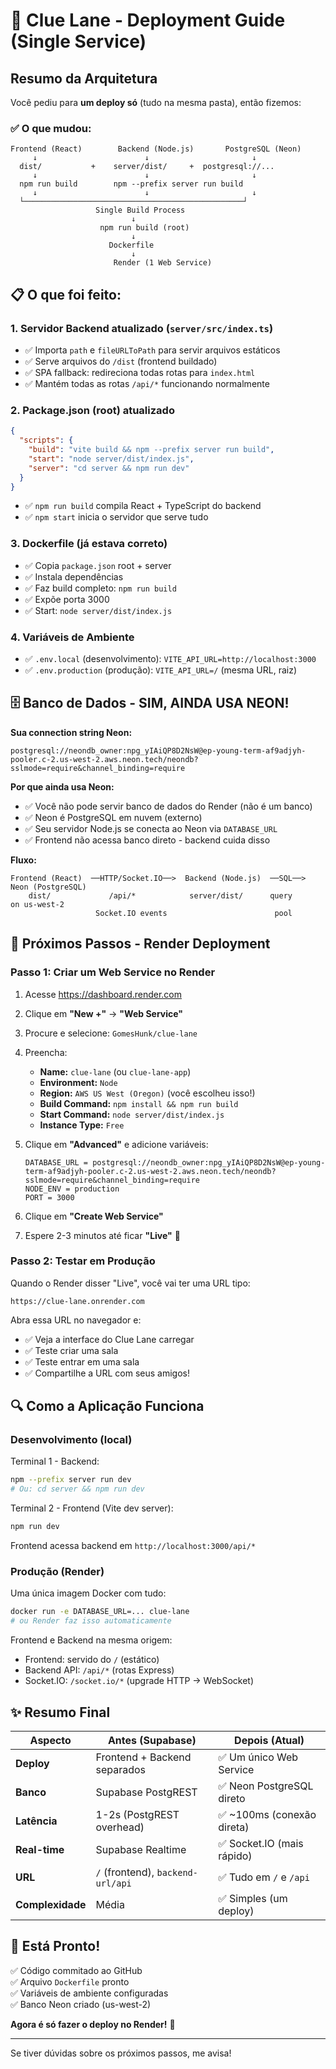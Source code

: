 # 🚀 Clue Lane - Deployment Guide (Single Service)

## Resumo da Arquitetura

Você pediu para **um deploy só** (tudo na mesma pasta), então fizemos:

### ✅ O que mudou:

```
Frontend (React)        Backend (Node.js)       PostgreSQL (Neon)
     ↓                        ↓                       ↓
  dist/           +    server/dist/     +  postgresql://...
     ↓                        ↓                       ↓
  npm run build        npm --prefix server run build
     ↓                        ↓                       ↓
  └─────────────────────────────────────────────────┘
                   Single Build Process
                           ↓
                    npm run build (root)
                           ↓
                      Dockerfile
                           ↓
                       Render (1 Web Service)
```

## 📋 O que foi feito:

### 1. **Servidor Backend atualizado** (`server/src/index.ts`)

- ✅ Importa `path` e `fileURLToPath` para servir arquivos estáticos
- ✅ Serve arquivos do `/dist` (frontend buildado)
- ✅ SPA fallback: redireciona todas rotas para `index.html`
- ✅ Mantém todas as rotas `/api/*` funcionando normalmente

### 2. **Package.json (root) atualizado**

```json
{
  "scripts": {
    "build": "vite build && npm --prefix server run build",
    "start": "node server/dist/index.js",
    "server": "cd server && npm run dev"
  }
}
```

- ✅ `npm run build` compila React + TypeScript do backend
- ✅ `npm start` inicia o servidor que serve tudo

### 3. **Dockerfile (já estava correto)**

- ✅ Copia `package.json` root + server
- ✅ Instala dependências
- ✅ Faz build completo: `npm run build`
- ✅ Expõe porta 3000
- ✅ Start: `node server/dist/index.js`

### 4. **Variáveis de Ambiente**

- ✅ `.env.local` (desenvolvimento): `VITE_API_URL=http://localhost:3000`
- ✅ `.env.production` (produção): `VITE_API_URL=/` (mesma URL, raiz)

## 🗄️ Banco de Dados - SIM, AINDA USA NEON!

**Sua connection string Neon:**

```
postgresql://neondb_owner:npg_yIAiQP8D2NsW@ep-young-term-af9adjyh-pooler.c-2.us-west-2.aws.neon.tech/neondb?sslmode=require&channel_binding=require
```

**Por que ainda usa Neon:**

- ✅ Você não pode servir banco de dados do Render (não é um banco)
- ✅ Neon é PostgreSQL em nuvem (externo)
- ✅ Seu servidor Node.js se conecta ao Neon via `DATABASE_URL`
- ✅ Frontend não acessa banco direto - backend cuida disso

**Fluxo:**

```
Frontend (React)  ──HTTP/Socket.IO──>  Backend (Node.js)  ──SQL──>  Neon (PostgreSQL)
    dist/             /api/*            server/dist/      query      on us-west-2
                   Socket.IO events                        pool
```

## 🎯 Próximos Passos - Render Deployment

### Passo 1: Criar um Web Service no Render

1. Acesse https://dashboard.render.com
2. Clique em **"New +"** → **"Web Service"**
3. Procure e selecione: `GomesHunk/clue-lane`
4. Preencha:

   - **Name:** `clue-lane` (ou `clue-lane-app`)
   - **Environment:** `Node`
   - **Region:** `AWS US West (Oregon)` (você escolheu isso!)
   - **Build Command:** `npm install && npm run build`
   - **Start Command:** `node server/dist/index.js`
   - **Instance Type:** `Free`

5. Clique em **"Advanced"** e adicione variáveis:

   ```
   DATABASE_URL = postgresql://neondb_owner:npg_yIAiQP8D2NsW@ep-young-term-af9adjyh-pooler.c-2.us-west-2.aws.neon.tech/neondb?sslmode=require&channel_binding=require
   NODE_ENV = production
   PORT = 3000
   ```

6. Clique em **"Create Web Service"**
7. Espere 2-3 minutos até ficar **"Live"** 🎉

### Passo 2: Testar em Produção

Quando o Render disser "Live", você vai ter uma URL tipo:

```
https://clue-lane.onrender.com
```

Abra essa URL no navegador e:

- ✅ Veja a interface do Clue Lane carregar
- ✅ Teste criar uma sala
- ✅ Teste entrar em uma sala
- ✅ Compartilhe a URL com seus amigos!

## 🔍 Como a Aplicação Funciona

### Desenvolvimento (local)

Terminal 1 - Backend:

```bash
npm --prefix server run dev
# Ou: cd server && npm run dev
```

Terminal 2 - Frontend (Vite dev server):

```bash
npm run dev
```

Frontend acessa backend em `http://localhost:3000/api/*`

### Produção (Render)

Uma única imagem Docker com tudo:

```bash
docker run -e DATABASE_URL=... clue-lane
# ou Render faz isso automaticamente
```

Frontend e Backend na mesma origem:

- Frontend: servido do `/` (estático)
- Backend API: `/api/*` (rotas Express)
- Socket.IO: `/socket.io/*` (upgrade HTTP → WebSocket)

## ✨ Resumo Final

| Aspecto          | Antes (Supabase)                  | Depois (Atual)             |
| ---------------- | --------------------------------- | -------------------------- |
| **Deploy**       | Frontend + Backend separados      | ✅ Um único Web Service    |
| **Banco**        | Supabase PostgREST                | ✅ Neon PostgreSQL direto  |
| **Latência**     | 1-2s (PostgREST overhead)         | ✅ ~100ms (conexão direta) |
| **Real-time**    | Supabase Realtime                 | ✅ Socket.IO (mais rápido) |
| **URL**          | `/` (frontend), `backend-url/api` | ✅ Tudo em `/` e `/api`    |
| **Complexidade** | Média                             | ✅ Simples (um deploy)     |

## 🚀 Está Pronto!

✅ Código commitado ao GitHub  
✅ Arquivo `Dockerfile` pronto  
✅ Variáveis de ambiente configuradas  
✅ Banco Neon criado (us-west-2)

**Agora é só fazer o deploy no Render!** 🎊

---

Se tiver dúvidas sobre os próximos passos, me avisa!
